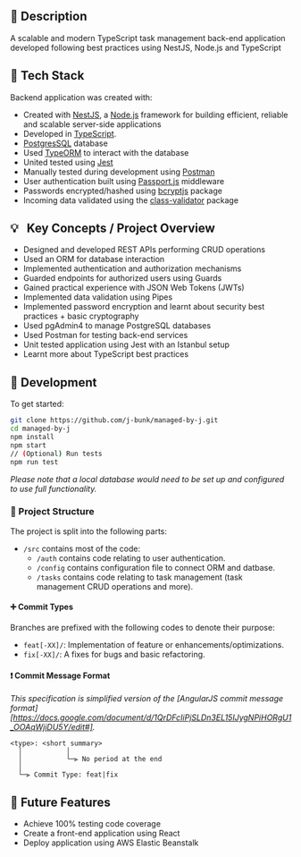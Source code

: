 ## 📒 Description

A scalable and modern TypeScript task management back-end application developed following best practices using NestJS, Node.js and TypeScript

## 🥞 Tech Stack

Backend application was created with:

- Created with [NestJS](https://nestjs.com/), a [Node.js](https://nodejs.org/en/) framework for building efficient, reliable and scalable server-side applications
- Developed in [TypeScript](https://www.typescriptlang.org/).  
- [PostgresSQL](https://www.postgresql.org/) database
- Used [TypeORM](https://typeorm.io/#/) to interact with the database
- United tested using [Jest](https://jestjs.io/)
- Manually tested during development using [Postman](https://www.postman.com/)
- User authentication built using [Passport.js](http://www.passportjs.org) middleware
- Passwords encrypted/hashed using [bcryptjs](https://www.npmjs.com/package/bcrypt) package
- Incoming data validated using the [class-validator](https://github.com/typestack/class-validator) package


## 💡 &nbsp; Key Concepts / Project Overview

- Designed and developed REST APIs performing CRUD operations
- Used an ORM for database interaction
- Implemented authentication and authorization mechanisms
- Guarded endpoints for authorized users using Guards
- Gained practical experience with JSON Web Tokens (JWTs)
- Implemented data validation using Pipes
- Implemented password encryption and learnt about security best practices + basic cryptography
- Used pgAdmin4 to manage PostgreSQL databases
- Used Postman for testing back-end services
- Unit tested application using Jest with an Istanbul setup
- Learnt more about TypeScript best practices

## 🚀 Development

To get started:

```sh
git clone https://github.com/j-bunk/managed-by-j.git
cd managed-by-j
npm install
npm start
// (Optional) Run tests
npm run test
```
*Please note that a local database would need to be set up and configured to use full functionality.*

### 📁 Project Structure

The project is split into the following parts:

- `/src` contains most of the code:
  - `/auth` contains code relating to user authentication.
  - `/config` contains configuration file to connect ORM and datbase.
  - `/tasks` contains code relating to task management (task management CRUD operations and more).

#### ➕ Commit Types

Branches are prefixed with the following codes to denote their purpose:

- `feat[-XX]/`: Implementation of feature or enhancements/optimizations.
- `fix[-XX]/`: A fixes for bugs and basic refactoring.

#### ❗ Commit Message Format

*This specification is simplified version of the [AngularJS commit message format][https://docs.google.com/document/d/1QrDFcIiPjSLDn3EL15IJygNPiHORgU1_OOAqWjiDU5Y/edit#].*

```
<type>: <short summary>
  │           │
  │           └─⫸ No period at the end
  │
  └─⫸ Commit Type: feat|fix
```

## 🔮 Future Features

- Achieve 100% testing code coverage
- Create a front-end application using React
- Deploy application using AWS Elastic Beanstalk
